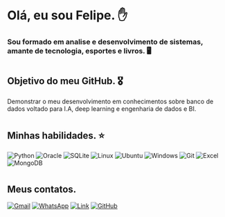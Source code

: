 # Olá, eu sou Felipe. ✋

### Sou formado em analise e desenvolvimento de sistemas, amante de tecnologia, esportes e livros. 🖥️
#
## Objetivo do meu GitHub. 🎖️ 
Demonstrar o meu desenvolvimento em conhecimentos sobre banco de dados voltado para I.A, deep learning e engenharia de dados e BI.
# 
## Minhas habilidades. ⭐
![Python](https://img.shields.io/badge/Python-14354C?style=for-the-badge&logo=python&logoColor=white)
![Oracle](https://img.shields.io/badge/Oracle-F80000?style=for-the-badge&logo=oracle&logoColor=black)
![SQLite](https://img.shields.io/badge/SQLite-07405E?style=for-the-badge&logo=sqlite&logoColor=white)
![Linux](https://img.shields.io/badge/Linux-FCC624?style=for-the-badge&logo=linux&logoColor=black)
![Ubuntu](https://img.shields.io/badge/Ubuntu-E95420?style=for-the-badge&logo=ubuntu&logoColor=white)
![Windows](https://img.shields.io/badge/Windows-0078D6?style=for-the-badge&logo=windows&logoColor=white)
![Git](https://img.shields.io/badge/GIT-E44C30?style=for-the-badge&logo=git&logoColor=white)
![Excel](https://img.shields.io/badge/Microsoft_Excel-217346?style=for-the-badge&logo=microsoft-excel&logoColor=white)
![MongoDB](https://img.shields.io/badge/MongoDB-4EA94B?style=for-the-badge&logo=mongodb&logoColor=white)
#
## Meus contatos. 

  [![Gmail](https://img.shields.io/badge/Gmail-D14836?style=for-the-badge&logo=gmail&logoColor=white)](httpss://https://mail.google.com/mail/u/0/#inbox)
  [![WhatsApp](https://img.shields.io/badge/WhatsApp-25D366?style=for-the-badge&logo=whatsapp&logoColor=white)](https://web.whatsapp.com/)
[![Link](https://img.shields.io/badge/LinkedIn-0077B5?style=for-the-badge&logo=linkedin&logoColor=white)](httpss://https://www.linkedin.com/in/felipe-xavier-a6b637163/)
[![GitHub](https://img.shields.io/badge/GitHub-100000?style=for-the-badge&logo=github&logoColor=white)](httpss://github.com/felipexavier1995) 
#
